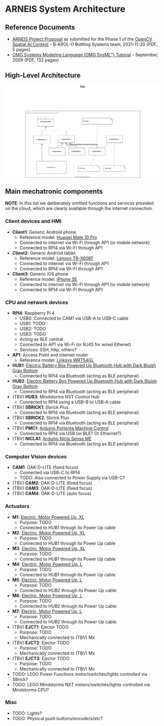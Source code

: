 # ARNEIS System Architecture

## Reference Documents

* [ARNEIS Project Proposal](https://github.com/B-AROL-O/opencv-spatial-ai-contest/blob/main/docs/phase1/arneis-proposal-2021-11-20.pdf) as submitted for the Phase 1 of the [OpenCV Spatial AI Contest](https://opencv.org/opencv-spatial-ai-contest/) - B-AROL-O Bottling Systems team, 2021-11-20 (PDF, 5 pages)
* [OMG Systems Modeling Language (OMG SysML™) Tutorial](https://www.omgsysml.org/INCOSE-OMGSysML-Tutorial-Final-090901.pdf) - September, 2009 (PDF, 132 pages)

## High-Level Architecture

![ARNEIS Architecture Diagram](diagrams/sample-uml-sysml.svg)

## Main mechatronic components

**NOTE**: In this list we deliberately omitted functions and services provided on the cloud, which are clearly available through the internet connection.

### Client devices and HMI

* **Client1**: Generic Android phone
  - Reference model: [Huwaei Mate 10 Pro](https://consumer.huawei.com/it/support/phones/mate10-pro/)
  - Connected to internet via Wi-Fi through AP1 (or mobile network)
  - Connected to RPI4 via Wi-Fi through AP1
* **Client2**: Generic Android tablet
  - Reference model: [Lenovo TB-X606F](https://www.amazon.it/Lenovo-TB-X606F-Processore-MediaTek-Espandibile/dp/B083QSRJ2F)
  - Connected to internet via Wi-Fi through AP1
  - Connected to RPI4 via Wi-Fi through AP1
* **Client3**: Generic iOS phone
  - Reference model: [iPhone SE](https://en.wikipedia.org/wiki/IPhone_SE_(1st_generation))
  - Connected to internet via Wi-Fi through AP1 (or mobile network)
  - Connected to RPI4 via Wi-Fi through AP1

### CPU and network devices

* **RPI4**: Raspberry Pi 4
  - USB0: Connected to CAM1 via USB-A to USB-C cable
  - USB1: TODO
  - USB2: TODO
  - USB3: TODO
  - Acting as BLE central
  - Connected to AP1 via Wi-Fi (or RJ45 for wired Ethenet)
  - Services: SSH, http, others?
* **AP1**: Access Point and internet router
  - Reference model: [Linksys WRT54GL](https://downloads.linksys.com/downloads/userguide/WRT54GL_V11_UG_C-Web.pdf)
* **HUB1**: [Electric Battery Box Powered Up Bluetooth Hub with Dark Bluish Gray Bottom](https://www.bricklink.com/v2/catalog/catalogitem.page?P=bb0961c01#T=C)
  - Connected to RPI4 via Bluetooth (acting as BLE peripheral)
* **HUB2**: [Electric Battery Box Powered Up Bluetooth Hub with Dark Bluish Gray Bottom](https://www.bricklink.com/v2/catalog/catalogitem.page?P=bb0961c01#T=C)
  - Connected to RPI4 via Bluetooth (acting as BLE peripheral)
* (TBV) **HUB3**: Mindstorms NXT Control Hub
  - Connected to RPI4 using a USB-B to USB-A cable
* (TBV) **SBRICK1**: Sbrick Plus
  - Connected to RPI4 via Bluetooth (acting as BLE peripheral)
* (TBV) **SBRICK2**: Sbrick Plus
  - Connected to RPI4 via Bluetooth (acting as BLE peripheral)
* (TBV) **PMC1**: [Arduino Portenta Machine Control](https://www.arduino.cc/pro/hardware/product/portenta-machine-control)
  - Connected to RPI4 via USB (or BLE? Or Ethernet?)
* (TBV) **NICLA1**: [Arduino Nicla Sense ME](https://docs.arduino.cc/hardware/nicla-sense-me)
  - Connected to RPI4 via Bluetooth (acting as BLE peripheral)

### Computer Vision devices

* **CAM1**: OAK-D-LITE (fixed focus)
  - Connected via USB-C to RPI4
  - TODO: Also connected to Power Supply via USB-C?
* (TBV) **CAM2**: OAK-D-LITE (fixed focus)
* (TBV) **CAM3**: OAK-D-LITE (fixed focus)
* (TBV) **CAM4**: OAK-D-LITE (auto focus)

### Actuators

* **M1**: [Electric, Motor Powered Up, XL](https://www.bricklink.com/pages/clone/catalogitem.page?P=bb0960c01&C=85)
  - Purpose: TODO
  - Connected to HUB1 through its Power Up cable
* **M2**: [Electric, Motor Powered Up, XL](https://www.bricklink.com/pages/clone/catalogitem.page?P=bb0960c01&C=85)
  - Purpose: TODO
  - Connected to HUB1 through its Power Up cable
* **M3**: [Electric, Motor Powered Up, XL](https://www.bricklink.com/pages/clone/catalogitem.page?P=bb0960c01&C=85)
  - Purpose: TODO
  - Connected to HUB1 through its Power Up cable
* **M4**: [Electric, Motor Powered Up, L](https://www.bricklink.com/pages/clone/catalogitem.page?P=bb0959c01&C=85)
  - Purpose: TODO
  - Connected to HUB1 through its Power Up cable
* **M5**: [Electric, Motor Powered Up, L](https://www.bricklink.com/pages/clone/catalogitem.page?P=bb0959c01&C=85)
  - Purpose: TODO
  - Connected to HUB2 through its Power Up cable
* **M6**: [Electric, Motor Powered Up, L](https://www.bricklink.com/pages/clone/catalogitem.page?P=bb0959c01&C=85)
  - Purpose: TODO
  - Connected to HUB2 through its Power Up cable
* **M7**: [Electric, Motor Powered Up, L](https://www.bricklink.com/pages/clone/catalogitem.page?P=bb0959c01&C=85)
  - Purpose: TODO
  - Connected to HUB2 through its Power Up cable
* (TBV) **EJCT1**: Ejector TODO
  - Purpose: TODO
  - Mechanically connected to (TBV) Mx
* (TBV) **EJCT2**: Ejector TODO
  - Purpose: TODO
  - Mechanically connected to (TBV) Mx
* (TBV) **EJCT3**: Ejector TODO
  - Purpose: TODO
  - Mechanically connected to (TBV) Mx
* TODO: LEGO Power Functions motor/switches/lights controlled via SBrick?
* TODO: LEGO Mindstorms NXT motors/switches/lights controlled via Mindstorms CPU?

### Misc

* TODO: Lights?
* TODO: Physical push buttons/encoders/etc?

<!-- EOF -->
